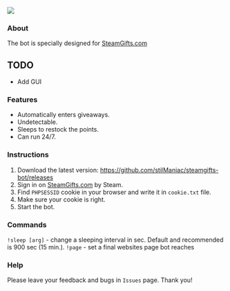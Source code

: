 ![](https://i.imgur.com/dKA3udT.png)

### About
The bot is specially designed for [SteamGifts.com](https://www.steamgifts.com/)

## TODO
* Add GUI

### Features
- Automatically enters giveaways.
- Undetectable.
- Sleeps to restock the points.
- Can run 24/7.

### Instructions
1. Download the latest version: https://github.com/stilManiac/steamgifts-bot/releases
2. Sign in on [SteamGifts.com](https://www.steamgifts.com/) by Steam.
3. Find `PHPSESSID` cookie in your browser and write it in `cookie.txt` file.
4. Make sure your cookie is right.
5. Start the bot.

### Commands
`!sleep [arg]` - change a sleeping interval in sec. Default and recommended is 900 sec (15 min.).
`!page` - set a final websites page bot reaches

### Help
Please leave your feedback and bugs in `Issues` page. Thank you!
